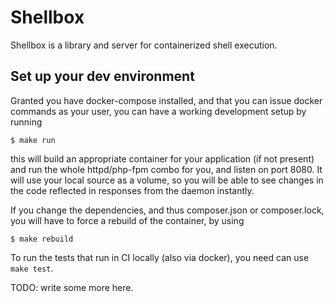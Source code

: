 Shellbox
========

Shellbox is a library and server for containerized shell execution.

## Set up your dev environment
Granted you have docker-compose installed, and that you can issue docker commands as your user, you can have 
a working development setup by running

    $ make run

this will build an appropriate container for your application (if not present) and run the whole
httpd/php-fpm combo for you, and listen on port 8080. It will use your local source as a volume, so you will be able to see changes in the code reflected in responses from the daemon instantly.

If you change the dependencies, and thus composer.json or composer.lock, you will have to force a rebuild of the container, by using 

    $ make rebuild

To run the tests that run in CI locally (also via docker), you need can use `make test`.


TODO: write some more here.
